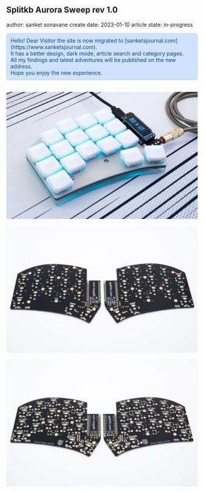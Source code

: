 ## Splitkb Aurora Sweep rev 1.0

author: sanket sonavane
create date: 2023-01-10
article state: in-progress

<div style="color: #084298; background-color: #cfe2ff; padding: 10px; border: 1px solid #b6d4fe; border-radius: 5px;">  
Hello! Dear Visitor the site is now migrated to [sanketsjournal.com](https://www.sanketsjournal.com).  <br>
It has a better design, dark mode, article search and category pages.  <br>
All my findings and latest adventures will be published on the new address. <br>  
Hope you enjoy the new experience.  
</div> <br>

![](../assets/img/aurora-sweep/sweep-1.webp)

![](../assets/img/aurora-sweep/sweep-choc-1.webp)

![](../assets/img/aurora-sweep/sweep-choc-2.webp)
